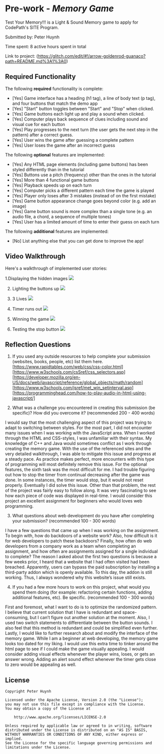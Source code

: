 # Pre-work - *Memory Game*

Test Your Memory!!! is a Light & Sound Memory game to apply for CodePath's SITE Program. 

Submitted by: Peter Huynh

Time spent: 8 active hours spent in total

Link to project: (https://glitch.com/edit/#!/arrow-goldenrod-guanaco?path=README.md%3A1%3A0)

## Required Functionality

The following **required** functionality is complete:

* [Yes] Game interface has a heading (h1 tag), a line of body text (p tag), and four buttons that match the demo app
* [Yes] "Start" button toggles between "Start" and "Stop" when clicked. 
* [Yes] Game buttons each light up and play a sound when clicked. 
* [Yes] Computer plays back sequence of clues including sound and visual cue for each button
* [Yes] Play progresses to the next turn (the user gets the next step in the pattern) after a correct guess. 
* [Yes] User wins the game after guessing a complete pattern
* [Yes] User loses the game after an incorrect guess

The following **optional** features are implemented:

* [Yes] Any HTML page elements (including game buttons) has been styled differently than in the tutorial
* [Yes] Buttons use a pitch (frequency) other than the ones in the tutorial
* [Yes] More than 4 functional game buttons
* [Yes] Playback speeds up on each turn
* [Yes] Computer picks a different pattern each time the game is played
* [Yes] Player only loses after 3 mistakes (instead of on the first mistake)
* [Yes] Game button appearance change goes beyond color (e.g. add an image)
* [Yes] Game button sound is more complex than a single tone (e.g. an audio file, a chord, a sequence of multiple tones)
* [Yes] User has a limited amount of time to enter their guess on each turn

The following **additional** features are implemented:

- [No] List anything else that you can get done to improve the app!

## Video Walkthrough

Here's a walkthrough of implemented user stories:

1.Displaying the hidden images
![](http://g.recordit.co/pJSwIpS1i8.gif) 

2. Lighting the buttons up
![](http://g.recordit.co/XhOskAf8WV.gif)

3. 3 Lives
![](http://g.recordit.co/OsSFI8dmMP.gif)

4. Timer runs out
![](http://g.recordit.co/DOMmPEjQ9O.gif)

5. Winning the game
![](http://g.recordit.co/6JVEbjxWBj.gif)

6. Testing the stop button
![](http://g.recordit.co/iAwlK1lizR.gif)

 

## Reflection Questions
1. If you used any outside resources to help complete your submission (websites, books, people, etc) list them here. 
[https://www.rapidtables.com/web/css/css-color.html]
[https://www.w3schools.com/csSref/css_selectors.asp]
[https://developer.mozilla.org/en-US/docs/web/javascript/reference/global_objects/math/random]
[https://www.w3schools.com/jsref/met_win_setinterval.asp]
[https://programminghead.com/how-to-play-audio-in-html-using-javascript/]

2. What was a challenge you encountered in creating this submission (be specific)? How did you overcome it? (recommended 200 - 400 words)

I would say that the most challenging aspect of this project was trying to adapt to switching between styles. For the most part, I did not
encounter many issues when I was working with the JavaScript area. When I worked through the HTML and CSS-styles, I was unfamiliar with their 
syntax. My knowledge of C++ and Java would sometimes conflict as I work through creating the memory game. With the use of the referenced sites 
and the very detailed walkthrough, I was able to mitigate this issue and progress at a steady pace. As practice makes perfect, more encounters 
with this type of programming will most definitely remove this issue. For the optional features, the sixth task was the most difficult for me.
I had trouble figuring out how to stop the timer from continual decreasing after the game was done. In some instances, the timer would stop, but
it would not reset properly. Eventually I did solve this issue. Other than that problem, the rest of the project was fairly easy to follow along. 
It was very fascinating to see how each piece of code was displayed in real-time. I would consider this project an excellent assignment for beginners
who would loves web programming.

3. What questions about web development do you have after completing your submission? (recommended 100 - 300 words)

I have a few questions that came up when I was working on the assignment. To begin with, how do backdoors of a website work? Also, how difficult is it for
web developers to patch these backdoors? Finally, how often do web developers from a company work as a team when completing an assignment, and how often are
assignments assigned for a single individual to complete? The reason I asked about the first two questions is because a few weeks prior, I heard that a website 
that I had often visited had been breached. Apparently, users can bypass the paid subscription by installing a third-party addon which is openly available. To 
this day, the addon is still working. Thus, I always wondered why this website’s issue still exists.

4. If you had a few more hours to work on this project, what would you spend them doing (for example: refactoring certain functions, adding additional features, etc). Be specific. (recommended 100 - 300 words)

First and foremost, what I want to do is to optimize the randomized pattern. I believe that current solution that I have is redundant and space-consuming, but I can’t figure out another solution at the moment. 
Also, I used two switch statements to differentiate between the button sounds. I also feel that this method is redundant and could be simplified even further. Lastly, I would like to further research about and 
modify the interface of the memory game. While I am a beginner at web developing, the memory game looks too dated for my liking. I would use this extra time to tinker around the html page to see if I could make 
the game visually appealing. I would consider adding visual effects whenever the player wins, loses, or gets an answer wrong. Adding an alert sound effect whenever the timer gets close to zero would be appealing as well.



## License

    Copyright Peter Huynh

    Licensed under the Apache License, Version 2.0 (the "License");
    you may not use this file except in compliance with the License.
    You may obtain a copy of the License at

        http://www.apache.org/licenses/LICENSE-2.0

    Unless required by applicable law or agreed to in writing, software
    distributed under the License is distributed on an "AS IS" BASIS,
    WITHOUT WARRANTIES OR CONDITIONS OF ANY KIND, either express or implied.
    See the License for the specific language governing permissions and
    limitations under the License.
